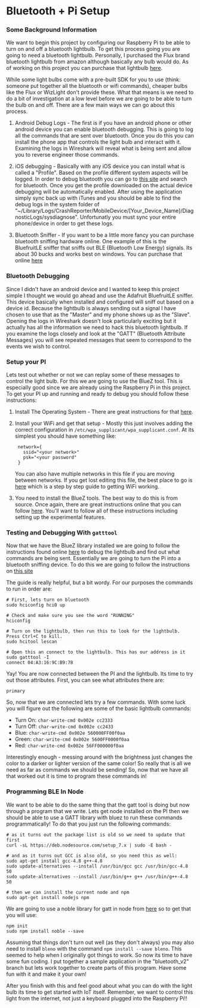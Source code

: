# Bluetooth + Pi Setup

### Some Background Information

We want to begin this project by configuring our Raspberry Pi to be able to turn on and off a bluetooth lightbulb. To get this process going you are going to need a bluetooth lightbulb. Personally, I purchased the Flux brand bluetooth lightbulb from amazon although basically any bulb would do. As of working on this project you can purchase that lightbulb [here](https://www.amazon.com/Flux-Bluetooth-Smart-Light-Generation/dp/B016NVSI7G/ref=sr_1_1?ie=UTF8&qid=1491085346&sr=8-1&keywords=flux+bluetooth).

While some light bulbs come with a pre-built SDK for you to use (think: someone put together all the bluetooth or wifi commands), cheaper bulbs like the Flux or WizLight don't provide these. What that means is we need to do a bit of investigation at a low level before we are going to be able to turn the bulb on and off. There are a few main ways we can go about this process.

1. Android Debug Logs - The first is if you have an android phone or other android device you can enable bluetooth debugging. This is going to log all the commands that are sent over bluetooth. Once you do this you can install the phone app that controls the light bulb and interact with it. Examining the logs in Wireshark will reveal what is being sent and allow you to reverse engineer those commands.

1. iOS debugging - Basically with any iOS device you can install what is called a "Profile". Based on the profile different system aspects will be logged. In order to debug bluetooth you can go to [this site](https://developer.apple.com/bug-reporting/profiles-and-logs/) and search for bluetooth. Once you get the profile downloaded on the actual device debugging will be automatically enabled. After using the application simply sync back up with iTunes and you should be able to find the debug logs in the system folder of "~/Library/Logs/CrashReporter/MobileDevice/[Your_Device_Name]/DiagnosticLogs/sysdiagnose". Unfortunatly you must sync your entire phone/device in order to get these logs.

1. Bluetooth Sniffer - If you want to be a little more fancy you can purchase bluetooth sniffing hardware online. One example of this is the BluefruitLE sniffer that sniffs out BLE (Bluetooth Low Energy) signals. Its about 30 bucks and works best on windows. You can purchase that online [here](https://www.adafruit.com/product/2269)

### Bluetooth Debugging

Since I didn't have an android device and I wanted to keep this project simple I thought we would go ahead and use the Adafruit BluefruitLE sniffer. This device basically when installed and configured will sniff out based on a device id. Because the lightbulb is always sending out a signal I have chosen to use that as the "Master" and my phone shows up as the "Slave". Opening the logs in Wireshark doesn't look particularly exciting but it actually has all the information we need to hack this bluetooth lightbulb. If you examine the logs closely and look at the "GATT" (Bluetooth Attribute Messages) you will see repeated messages that seem to correspond to the events we wish to control.

### Setup your PI

Lets test out whether or not we can replay some of these messages to control the light bulb. For this we are going to use the BlueZ tool. This is especially good since we are already using the Raspberry Pi in this project. To get your PI up and running and ready to debug you should follow these instructions:

1. Install The Operating System - There are great instructions for that [here](https://www.raspberrypi.org/documentation/installation/installing-images/).

1. Install your WiFi and get that setup - Mostly this just involves adding the correct configuration in `/etc/wpa_supplicant/wpa_supplicant.conf`. At its simplest you should have something like:

        network={
          ssid="<your network>"
          psk="<your password"
        }

    You can also have multiple networks in this file if you are moving between networks. If you get lost editing this file, the best place to go is [here](https://www.raspberrypi.org/documentation/configuration/wireless/wireless-cli.md) which is a step by step guide to getting WiFi working.

1. You need to install the BlueZ tools. The best way to do this is from source. Once again, there are great instructions online that you can follow [here](https://learn.adafruit.com/install-bluez-on-the-raspberry-pi/installation). You'll want to follow all of these instructions including setting up the experimental features.

### Testing and Debugging With `gatttool`

Now that we have the BlueZ library installed we are going to follow the instructions found online [here](https://learn.adafruit.com/reverse-engineering-a-bluetooth-low-energy-light-bulb/control-with-bluez) to debug the lightbulb and find out what commands are being sent. Essentially we are going to turn the Pi into a bluetooth sniffing device. To do this we are going to follow the instructions on [this site](https://learn.adafruit.com/reverse-engineering-a-bluetooth-low-energy-light-bulb/control-with-bluez)


The guide is really helpful, but a bit wordy. For our purposes the commands to run in order are:

    # First, lets turn on bluetooth
    sudo hciconfig hci0 up

    # Check and make sure you see the word "RUNNING"
    hciconfig

    # Turn on the lightbulb, then run this to look for the lightbulb. Press Ctrl+C to kill.
    sudo hcitool lescan

    # Open this an connect to the lightbulb. This has our address in it
    sudo gatttool -I
    connect 04:A3:16:9C:B9:78

Yay! You are now connected between the PI and the lightbulb. Its time to try out those attributes. First, you can see what attributes there are:

    primary

So, now that we are connected lets try a few commands. With some luck you will figure out the following are some of the basic lightbulb commands:

* Turn On:  `char-write-cmd 0x002e cc2333`
* Turn Off: `char-write-cmd 0x002e cc2433`
* Blue:  `char-write-cmd 0x002e 560000FF00f0aa`
* Green: `char-write-cmd 0x002e 5600FF0000f0aa`
* Red:   `char-write-cmd 0x002e 56FF000000f0aa`

Interestingly enough - messing around with the brightness just changes the color to a darker or lighter version of the same color! So really that is all we need as far as commands we should be sending! So, now that we have all that worked out it is time to program these commands in!

### Programming BLE In Node

We want to be able to do the same thing that the gatt tool is doing but now through a program that we write. Lets get node installed on the PI then we should be able to use a GATT library with bluez to run these commands programmatically! To do that you just run the following commands:

    # as it turns out the package list is old so we need to update that first
    curl -sL https://deb.nodesource.com/setup_7.x | sudo -E bash -

    # and as it turns out GCC is also old, so you need this as well:
    sudo apt-get install gcc-4.8 g++-4.8
    sudo update-alternatives --install /usr/bin/gcc gcc /usr/bin/gcc-4.8 50
    sudo update-alternatives --install /usr/bin/g++ g++ /usr/bin/g++-4.8 50

    # then we can install the current node and npm
    sudo apt-get install nodejs npm

We are going to use a noble library for gatt in node from [here](https://github.com/sandeepmistry/noble) so to get that you will use:

    npm init
    sudo npm install noble --save

Assuming that things don't turn out well (as they don't always) you may also need to install `bleno` with the command `npm install --save bleno`. This seemed to help when I originally got things to work. So now its time to have some fun coding. I put together a sample application in the "bluetooth_v2" branch but lets work together to create parts of this program. Have some fun with it and make it your own!

After you finish with this and feel good about what you can do with the light bulb its time to get started with IoT itself. Remember, we want to control this light from the internet, not just a keyboard plugged into the Raspberry Pi!!
